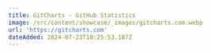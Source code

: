 ```yaml
---
title: GitCharts - GitHub Statistics
image: /src/content/showcase/_images/gitcharts.com.webp
url: 'https://gitcharts.com'
dateAdded: 2024-07-23T10:25:53.187Z
---
```


